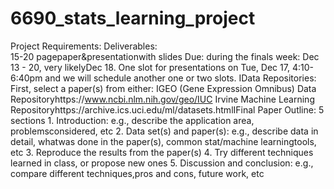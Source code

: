 # 6690_stats_learning_project

Project Requirements:
Deliverables:  
	15-20 pagepaper&presentationwith slides
Due:
	during the finals 
	week:  Dec 13 - 20, very likelyDec 18.
	One slot for presentations on Tue, Dec 17, 4:10-6:40pm and we will schedule another one or two slots.
IData Repositories:  
	First, select a paper(s) from either:
	IGEO (Gene Expression Omnibus) Data Repositoryhttps://www.ncbi.nlm.nih.gov/geo/IUC 
	Irvine Machine Learning Repositoryhttps://archive.ics.uci.edu/ml/datasets.htmlIFinal 
Paper Outline:
	5 sections
	1.  Introduction:  e.g., describe the application area, problemsconsidered, etc
	2.  Data set(s) and paper(s):  e.g., describe data in detail, whatwas done in the paper(s), common stat/machine learningtools, etc
	3.  Reproduce the results from the paper(s)
	4.  Try different techniques learned in class, or propose new ones
	5.  Discussion and conclusion:  e.g., compare different techniques,pros and cons, future work, etc

